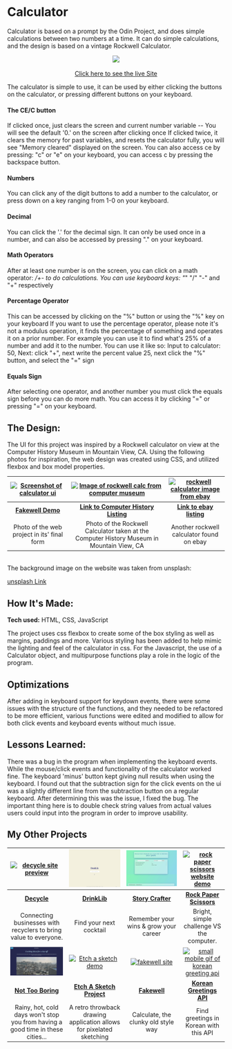 # Calculator

Calculator is based on a prompt by the Odin Project, and does simple calculations between two numbers at a time. 
It can do simple calculations, and the design is based on a vintage Rockwell Calculator. <p align='center'>
<img src="https://fakewell.mackenziedev.com/fakewell-250-animate.gif" width="400px">
</p>
<p align='center'>
<a href="http://fakewell.mackenziedev.com/">Click here to see the live Site</a>

</p>
The calculator is simple to use, it can be used by either clicking the buttons on the calculator, or pressing different buttons on your keyboard.

#### The CE/C button
  If clicked once, just clears the screen and current number variable -- You will see the default '0.' on the screen after clicking once
  If clicked twice, it clears the memory for past variables, and resets the calculator fully, you will see "Memory cleared" displayed on the screen.
  You can also access ce by pressing: "c" or "e" on your keyboard, you can access c by pressing the backspace button.
  
#### Numbers
  You can click any of the digit buttons to add a number to the calculator, or press down on a key ranging from 1-0 on your keyboard.
  
#### Decimal
  You can click the '.' for the decimal sign. It can only be used once in a number, and can also be accessed by pressing "." on your keyboard.
  
#### Math Operators
  After at least one number is on the screen, you can click on a math operator: */+- to do calculations.
  You can use keyboard keys: "*" "/" "-" and "+" respectively

#### Percentage Operator
  This can be accessed by clicking on the "%" button or using the "%" key on your keyboard
  If you want to use the percentage operator, please note it's not a modulus operation, it finds the percentage of something and operates it on a prior number.
  For example you can use it to find what's 25% of a number and add it to the number.
  You can use it like so: Input to calculator: 50, Next: click "+", next write the percent value 25, next click the "%" button, and select the "=" sign
  
#### Equals Sign
  After selecting one operator, and another number you must click the equals sign before you can do more math. You can access it by clicking "=" or pressing "=" on your keyboard.
 
 
## The Design: 
The UI for this project was inspired by a Rockwell calculator on view at the Computer History Museum in Mountain View, CA. 
Using the following photos for inspiration, the web design was created using CSS, and utilized flexbox and box model properties.

| <a href="ttp://fakewell.mackenziedev.com"><img src="https://user-images.githubusercontent.com/106789729/200477717-ba123c80-6e92-4d68-b009-2bba7c5883de.png" alt="Screenshot of calculator ui"></a> | <a href="https://user-images.githubusercontent.com/106789729/200208078-59f7f40c-3be2-4f70-aef0-d86015934f5b.png"><img src="https://user-images.githubusercontent.com/106789729/200208078-59f7f40c-3be2-4f70-aef0-d86015934f5b.png" alt="Image of rockwell calc from computer museum"></a>  |<a href="https://user-images.githubusercontent.com/106789729/200208225-5fa6b343-d50b-4292-b92f-652777451f7d.png"><img src="https://user-images.githubusercontent.com/106789729/200208225-5fa6b343-d50b-4292-b92f-652777451f7d.png" alt="rockwell calculator image from ebay"></a>  | 
| :---:  | :---:   | :---: |
| **[Fakewell Demo](http://fakewell.mackenziedev.com/)** | **[Link to Computer History Listing](https://www.computerhistory.org/collections/catalog/102632977)**  | **[Link to ebay listing](https://www.ebay.com/itm/155165600450?chn=ps&_trkparms=ispr%3D1&amdata=enc%3A1xx4p0HQIRPuez9-KJZRz9A55&norover=1&mkevt=1&mkrid=711-117182-37290-0&mkcid=2&mkscid=101&itemid=155165600450&targetid=1584739241414&device=c&mktype=&googleloc=9031578&poi=&campaignid=15275224983&mkgroupid=131097072938&rlsatarget=pla-1584739241414&abcId=9300697&merchantid=119149058&gclid=CjwKCAjwtp2bBhAGEiwAOZZTuHiMJDfFcnat-DT_QQKBZvAQecIkrtIfyBWAgnuXaAkOX1jbwNwe9RoCyZAQAvD_BwE)**  |
| Photo of the web project in its' final form |  Photo of the Rockwell Calculator taken at the Computer History Museum in Mountain View, CA | Another rockwell calculator found on ebay | 
<br>
The background image on the website was taken from unsplash: 

[unsplash Link](http://unsplash.com/photos/4YrVF0gVdjk/)


## How It's Made:

**Tech used:** HTML, CSS, JavaScript

The project uses css flexbox to create some of the box styling as well as margins, paddings and more. Various styling has been added to help mimic the lighting and feel of the calculator in css.
For the Javascript, the use of a Calculator object, and multipurpose functions play a role in the logic of the program. 

## Optimizations

After adding in keyboard support for keydown events, there were some issues with the structure of the functions, and they needed to be refactored to be more efficient, various functions were edited and modified to allow for both click events and keyboard events without much issue.

## Lessons Learned:

There was a bug in the program when implementing the keyboard events. While the mouse/click events and functionality of the calculator worked fine. The keyboard 'minus' button kept giving null results when using the keyboard. I found out that the subtraction sign for the click events on the ui was a slightly different line from the subtraction button on a regular keyboard. After determining this was the issue, I fixed the bug. The important thing here is to double check string values from actual values users could input into the program in order to improve usability.


## My Other Projects


| <a href="https://decycle-app.herokuapp.com/"><img src="https://mackenziedev.com/decycle2.gif" alt="decycle site preview"></a>  | <a href="https://github.com/mac-kenzie-lee/drinkLib"><img src="https://github.com/mac-kenzie-lee/drinkLib/blob/master/large-small-dlib.gif?raw=true" alt="small mobile gif of drink lib"></a>  | <a href="https://github.com/mac-kenzie-lee/storyCrafter"><img src="https://github.com/mac-kenzie-lee/storyCrafter/blob/main/storyCrafterGif2.gif?raw=true" alt="Screenshot gif for story crafter"></a> | <a href="https://github.com/mac-kenzie-lee/rockPaperScissorsGame"><img src="https://github.com/mac-kenzie-lee/rockPaperScissorsGame/blob/main/rps.gif?raw=true" alt="rock paper scissors website demo"> </a>| 
| :---:  | :---:   | :---:   | :---: |
| **[Decycle](https://decycle-app.herokuapp.com/)** | **[DrinkLib](https://github.com/mac-kenzie-lee/drinkLib)**  | **[Story Crafter](https://github.com/mac-kenzie-lee/storyCrafter)**  | **[Rock Paper Scissors](https://github.com/mac-kenzie-lee/rockPaperScissorsGame)** | 
| Connecting businesses with recyclers to bring value to everyone. |  Find your next cocktail | Remember your wins & grow your career | Bright, simple challenge VS the computer. |
| <a href="https://github.com/mac-kenzie-lee/not-too-boring/"><img src="https://github.com/mac-kenzie-lee/not-too-boring/blob/main/nottooboring.gif?raw=true" alt="Not Too Boring website demonstration"></a> | <a href="https://github.com/mac-kenzie-lee/etch-a-sketch-project"><img src="https://github.com/mac-kenzie-lee/etch-a-sketch-project/blob/main/etchasketch.gif?raw=true" alt="Etch a sketch demo"></a> | <a href="(https://github.com/mac-kenzie-lee/prompt-projects"><img src="https://camo.githubusercontent.com/88645933ac6a3ba4f25ef4fc14b8562a27e12d4b909e4aaaa00278a04688059b/68747470733a2f2f66616b6577656c6c2e6d61636b656e7a69656465762e636f6d2f66616b6577656c6c2d3235302d616e696d6174652e676966" alt="fakewell site"></a>  | <a href="https://github.com/mac-kenzie-lee/korean-greetings-api"><img src="https://user-images.githubusercontent.com/106789729/201503638-58940bcc-af5f-4c21-904d-d4ffd9778f17.gif" alt="small mobile gif of korean greeting api"></a>
|  **[Not Too Boring](https://github.com/mac-kenzie-lee/not-too-boring/)**  | **[Etch A Sketch Project](https://github.com/mac-kenzie-lee/etch-a-sketch-project)** | **[Fakewell](https://github.com/mac-kenzie-lee/prompt-projects)** | **[Korean Greetings API](https://github.com/mac-kenzie-lee/korean-greetings-api)**  |
| Rainy, hot, cold days won't stop you from having a good time in these cities... | A retro throwback drawing application allows for pixelated sketching | Calculate, the clunky old style way |  Find greetings in Korean with this API | 
<br>

